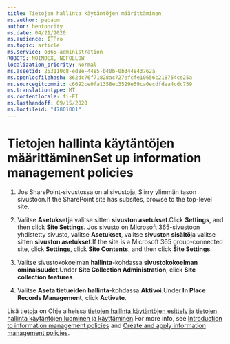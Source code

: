 ```yaml
---
title: Tietojen hallinta käytäntöjen määrittäminen
ms.author: pebaum
author: bentoncity
ms.date: 04/21/2020
ms.audience: ITPro
ms.topic: article
ms.service: o365-administration
ROBOTS: NOINDEX, NOFOLLOW
localization_priority: Normal
ms.assetid: 253110c8-ed8e-4485-b40b-0b344843762a
ms.openlocfilehash: 862dc76f71828ac727efcfe10656c218754ce25a
ms.sourcegitcommit: c6692ce0fa1358ec3529e59ca0ecdfdea4cdc759
ms.translationtype: MT
ms.contentlocale: fi-FI
ms.lasthandoff: 09/15/2020
ms.locfileid: "47801001"
---
```

# <a name="set-up-information-management-policies"></a><span data-ttu-id="73d86-102">Tietojen hallinta käytäntöjen määrittäminen</span><span class="sxs-lookup"><span data-stu-id="73d86-102">Set up information management policies</span></span>

1. <span data-ttu-id="73d86-103">Jos SharePoint-sivustossa on alisivustoja, Siirry ylimmän tason sivustoon.</span><span class="sxs-lookup"><span data-stu-id="73d86-103">If the SharePoint site has subsites, browse to the top-level site.</span></span>
    
2. <span data-ttu-id="73d86-104">Valitse **Asetukset**ja valitse sitten **sivuston asetukset**.</span><span class="sxs-lookup"><span data-stu-id="73d86-104">Click **Settings**, and then click **Site Settings**.</span></span> <span data-ttu-id="73d86-105">Jos sivusto on Microsoft 365-sivustoon yhdistetty sivusto, valitse **Asetukset**, valitse **sivuston sisältö**ja valitse sitten **sivuston asetukset**.</span><span class="sxs-lookup"><span data-stu-id="73d86-105">If the site is a Microsoft 365 group-connected site, click **Settings**, click **Site Contents**, and then click **Site Settings**.</span></span>
    
3. <span data-ttu-id="73d86-106">Valitse sivustokokoelman **hallinta**-kohdassa **sivustokokoelman ominaisuudet**.</span><span class="sxs-lookup"><span data-stu-id="73d86-106">Under **Site Collection Administration**, click **Site collection features**.</span></span>
    
4. <span data-ttu-id="73d86-107">Valitse **Aseta tietueiden hallinta**-kohdassa **Aktivoi**.</span><span class="sxs-lookup"><span data-stu-id="73d86-107">Under **In Place Records Management**, click **Activate**.</span></span>
    
<span data-ttu-id="73d86-108">Lisä tietoja on Ohje aiheissa [tietojen hallinta käytäntöjen esittely](https://go.microsoft.com/fwlink/?linkid=404239) ja [tietojen hallinta käytäntöjen luominen ja käyttäminen](https://go.microsoft.com/fwlink/?linkid=2003916).</span><span class="sxs-lookup"><span data-stu-id="73d86-108">For more info, see [Introduction to information management policies](https://go.microsoft.com/fwlink/?linkid=404239) and [Create and apply information management policies](https://go.microsoft.com/fwlink/?linkid=2003916).</span></span>
  

